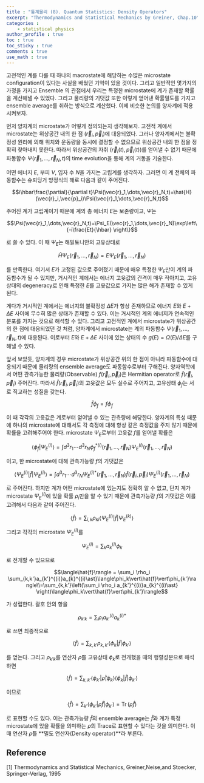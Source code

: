 ```yaml
---
title : "통계물리 (8). Quantum Statistics: Density Operators"
excerpt: "Thermodynamics and Statistical Mechanics by Greiner, Chap.10"
categories :
    - statistical physics
author_profile : true
toc : true
toc_sticky : true
comments : true
use_math : true
---
```


고전적인 계를 다룰 때 하나의 macrostate에 해당하는 수많은 microstate configuration이 있다는 사실을 배웠던 기억이 있을 것이다. 그리고 일반적인 몇가지의 가정을 가지고 Ensemble 의 관점에서 우리는 특정한 microstate에 계가 존재할 확률을 계산해낼 수 있었다. 그리고 물리량의 기댓값 또한 이렇게 얻어낸 확률밀도를 가지고 ensemble average를 취하는 방식으로 계산했다. 이제 비슷한 논의를 양자계에 적용시켜보자.

먼저 양자계의 microstate가 어떻게 정의되는지 생각해보자. 고전적 계에서 microstate는 위상공간 내의 한 점 $(\vec{r}_i,\vec{p}_i)$에 대응되었다. 그러나 양자계에서는 불확정성 원리에 의해 위치와 운동량을 동시에 결정할 수 없으므로 위상공간 내의 한 점을 정확히 찾아내지 못한다. 따라서 위상공간의 자취 $(\vec{r}_i(t),\vec{p}_i(t))$를 얻어낼 수 없기 때문에 파동함수 $\Psi(\vec{r}_1,\dots,\vec{r}_N,t)$의 time evolution을 통해 계의 거동을 기술한다.

어떤 에너지 $E$, 부피 $V$, 입자 수 $N$을 가지는 고립계를 생각하자. 그러면 이 계 전체의 파동함수는 슈뢰딩거 방정식의 해로 다음과 같이 주어진다.

$$i\hbar\frac{\partial}{\partial t}\Psi(\vec{r}_1,\dots,\vec{r}_N,t)=\hat{H}(\vec{r}_i,\vec{p}_i)\Psi(\vec{r}_1,\dots,\vec{r}_N,t)$$

주어진 계가 고립계이기 때문에 계의 총 에너지 $E$는 보존량이고, $\Psi$는

$$\Psi(\vec{r}_1,\dots,\vec{r}_N,t)=\Psi_E(\vec{r}_1,\dots,\vec{r}_N)\exp\left\{-i\frac{Et}{\hbar} \right\}$$

로 쓸 수 있다. 이 때 $\Psi_E$는 해밀토니안의 고유상태로

$$\hat{H}\Psi_E(\vec{r}_1,\dots,\vec{r}_N) =E\Psi_E(\vec{r}_1,\dots,\vec{r}_N)$$

를 만족한다. 여기서 $E$가 고정된 값으로 주어졌기 때문에 매우 특정한 $\Psi_E$만이 계의 파동함수가 될 수 있지만, 거시적인 계에서는 에너지 고윳값의 간격이 매우 작아지고, 고유상태의 degeneracy로 인해 특정한 $E$를 고윳값으로 가지는 많은 해가 존재할 수 있게 된다.

게다가 거시적인 계에서는 에너지의 불확정성 $\Delta E$가 항상 존재하므로 에너지 $E$와 $E+\Delta E$ 사이에 무수히 많은 상태가 존재할 수 있다. 이는 거시적인 계의 에너지가 연속적인 분포를 가지는 것으로 해석할 수 있다. 그리고 고전적인 계에서 microstate가 위상공간의 한 점에 대응되었던 것 처럼, 양자계에서 microstate는 계의 파동함수 $\Psi(\vec{r}_1,\dots,\vec{r}_N,t)$에 대응된다. 이로부터 $E$와 $E+\Delta E$ 사이에 있는 상태의 수 $g(E) = \Omega(E)/\Delta E$를 구해낼 수 있다. 

앞서 보았듯, 양자계의 경우 microstate가 위상공간 위의 한 점이 아니라 파동함수에 대응되기 때문에 물리량의 ensemble average도 파동함수로부터 구해진다. 양자역학에서 어떤 관측가능한 물리량(Observable) $f(\vec{r}_i,\vec{p}_i)$은 Hermitian operator로 $\hat{f}(\vec{r}_i,\vec{p}_i)$ 주어진다. 따라서 $\hat{f}(\vec{r}_i,\vec{p}_i)$의 고윳값은 모두 실수로 주어지고, 고유상태 $\phi_f$는 서로 직교하는 성질을 갖는다.

$$\hat{f}\phi_f = f\phi_f$$

이 때 각각의 고윳값은 계로부터 얻어낼 수 있는 관측량에 해당한다. 양자계의 특성 때문에 하나의 microstate에 대해서도 각 측정에 대해 항상 같은 측정값을 주지 않기 때문에 확률을 고려해주어야 한다. microstate $\Psi_E$로부터 고윳값 $f$를 얻어낼 확률은

$$\langle \phi_f \vert \Psi_E^{(i)}\rangle = \int d^3r_1\cdots d^3r_N \phi_f^{\ast (i)}(\vec{r}_1,\dots,\vec{r}_N)\Psi_E^{(i)}(\vec{r}_1,\dots,\vec{r}_N)$$

이고, 한 microstate에 대해 관측가능량 $f$의 기댓값은

$$\langle \Psi_E^{(i)} \vert \hat{f}\vert \Psi_E^{(i)}\rangle = \int d^3r_1\cdots d^3r_N \Psi_E^{(i)\ast}(\vec{r}_1,\dots,\vec{r}_N) \hat{f}(\vec{r}_i,\vec{p}_i)\Psi_E^{(i)}(\vec{r}_1,\dots,\vec{r}_N)$$

로 주어진다. 하지만 계가 어떤 microstate에 있는지도 정확히 알 수 없고, 단지 계가 microstate $\Psi_E^{(i)}$에 있을 확률 $\rho_i$만을 알 수 있기 때문에 관측가능량 $f$의 기댓값은 이를 고려해서 다음과 같이 주어진다.

$$\langle\hat{f}\rangle = \sum_{i,k} \rho_{ki} \langle \Psi_E^{(i)} \vert \hat{f}\vert \Psi_E^{(k)}\rangle$$

그리고 각각의 microstate $\Psi_E^{(i)}$를

$$\Psi_E^{(i)} = \sum_k a_k^{(i)}\phi_k$$

로 전개할 수 있으므로

$$\langle\hat{f}\rangle = \sum_i \rho_i \sum_{k,k'}a_{k'}^{(i)}a_{k}^{(i)\ast}\langle\phi_k\vert\hat{f}\vert\phi_{k'}\rangle\\=\sum_{k,k'}\left(\sum_i \rho_i a_{k'}^{(i)}a_{k}^{(i)\ast} \right)\langle\phi_k\vert\hat{f}\vert\phi_{k'}\rangle$$

가 성립한다. 괄호 안의 항을

$$\rho_{k'k}=\sum_i \rho_i a_{k'}^{(i)}a_{k}^{(i)\ast}$$

로 쓰면 최종적으로

$$ \langle\hat{f}\rangle = \sum_{k,k'}\rho_{k,k'}\langle\phi_k\vert\hat{f}\vert\phi_{k'}\rangle$$

를 얻는다. 그리고 $\rho_{k'k}$를 연산자 $\hat{\rho}$를 고유상태 $\phi_k$로 전개했을 때의 행렬성분으로 해석하면

$$\langle\hat{f}\rangle=\sum_{k,k'}\langle\phi_{k'}\vert\hat{\rho}\vert\phi_k\rangle\langle\phi_k\vert\hat{f}\vert\phi_{k'}\rangle$$

이므로

$$\langle\hat{f}\rangle=\sum_{k'}\langle\phi_{k'}\vert\hat{\rho}\hat{f}\vert\phi_{k'}\rangle=\text{Tr}\,(\hat{\rho}\hat{f})$$

로 표현할 수도 있다. 이는 관측가능량 $\hat{f}$의 ensemble average는 $\hat{f}$와 계가 특정 microstate에 있을 확률을 의미하는 $\hat{\rho}$의 Trace로 표현할 수 있다는 것을 의미한다. 이 때 연산자 $\hat{\rho}$를 **밀도 연산자(Density operator)**라 부른다.
 

## Reference

[1] Thermodynamics and Statistical Mechanics, Greiner,Neise,and Stoecker, Springer-Verlag, 1995